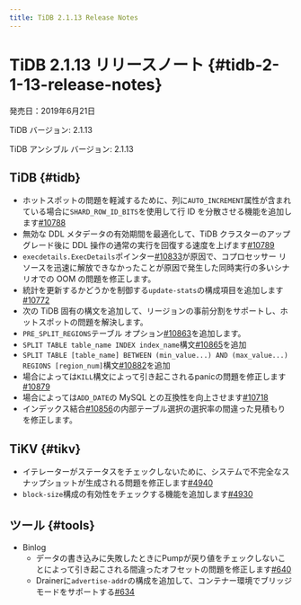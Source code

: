 ```yaml
---
title: TiDB 2.1.13 Release Notes
---
```


# TiDB 2.1.13 リリースノート {#tidb-2-1-13-release-notes}

発売日：2019年6月21日

TiDB バージョン: 2.1.13

TiDB アンシブル バージョン: 2.1.13

## TiDB {#tidb}

-   ホットスポットの問題を軽減するために、列に`AUTO_INCREMENT`属性が含まれている場合に`SHARD_ROW_ID_BITS`を使用して行 ID を分散させる機能を追加します[#10788](https://github.com/pingcap/tidb/pull/10788)
-   無効な DDL メタデータの有効期間を最適化して、TiDB クラスターのアップグレード後に DDL 操作の通常の実行を回復する速度を上げます[#10789](https://github.com/pingcap/tidb/pull/10789)
-   `execdetails.ExecDetails`ポインター[#10833](https://github.com/pingcap/tidb/pull/10833)が原因で、コプロセッサー リソースを迅速に解放できなかったことが原因で発生した同時実行の多いシナリオでの OOM の問題を修正します。
-   統計を更新するかどうかを制御する`update-stats`の構成項目を追加します[#10772](https://github.com/pingcap/tidb/pull/10772)
-   次の TiDB 固有の構文を追加して、リージョンの事前分割をサポートし、ホットスポットの問題を解決します。
-   `PRE_SPLIT_REGIONS`テーブル オプション[#10863](https://github.com/pingcap/tidb/pull/10863)を追加します。
-   `SPLIT TABLE table_name INDEX index_name`構文[#10865](https://github.com/pingcap/tidb/pull/10865)を追加
-   `SPLIT TABLE [table_name] BETWEEN (min_value...) AND (max_value...) REGIONS [region_num]`構文[#10882](https://github.com/pingcap/tidb/pull/10882)を追加
-   場合によっては`KILL`構文によって引き起こされるpanicの問題を修正します[#10879](https://github.com/pingcap/tidb/pull/10879)
-   場合によっては`ADD_DATE`の MySQL との互換性を向上させます[#10718](https://github.com/pingcap/tidb/pull/10718)
-   インデックス結合[#10856](https://github.com/pingcap/tidb/pull/10856)の内部テーブル選択の選択率の間違った見積もりを修正します。

## TiKV {#tikv}

-   イテレーターがステータスをチェックしないために、システムで不完全なスナップショットが生成される問題を修正します[#4940](https://github.com/tikv/tikv/pull/4940)
-   `block-size`構成の有効性をチェックする機能を追加します[#4930](https://github.com/tikv/tikv/pull/4930)

## ツール {#tools}

-   Binlog
    -   データの書き込みに失敗したときにPumpが戻り値をチェックしないことによって引き起こされる間違ったオフセットの問題を修正します[#640](https://github.com/pingcap/tidb-binlog/pull/640)
    -   Drainerに`advertise-addr`の構成を追加して、コンテナー環境でブリッジ モードをサポートする[#634](https://github.com/pingcap/tidb-binlog/pull/634)
